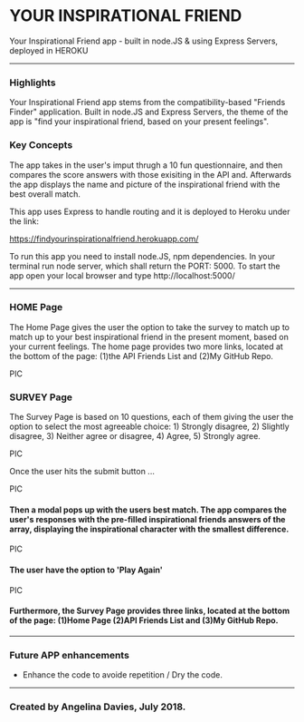 # YOUR INSPIRATIONAL FRIEND

Your Inspirational Friend app - built in node.JS & using Express Servers, deployed in HEROKU

---
### Highlights
Your Inspirational Friend app stems from the compatibility-based "Friends Finder" application. Built in node.JS and Express Servers, the theme of the app is "find your inspirational friend, based on your present feelings". 

### Key Concepts
The app takes in the user's imput thrugh a 10 fun questionnaire, and then compares the score answers with those exisiting in the API and. Afterwards the app displays the name and picture of the inspirational friend with the best overall match. 

This app uses Express to handle routing and it is deployed to Heroku under the link:


https://findyourinspirationalfriend.herokuapp.com/

To run this app you need to install node.JS, npm dependencies. In your terminal run node server, which shall return the PORT: 5000. To start the app open your local browser and type http://localhost:5000/

---

### HOME Page
The Home Page gives the user the option to take the survey to match up to match up to your best inspirational friend in the present moment, based on your current feelings. The home page provides two more links, located at the bottom of the page: (1)the API Friends List and (2)My GitHub Repo.

PIC

### SURVEY Page

The Survey Page is based on 10 questions, each of them giving the user the option to select the most agreeable choice: 1) Strongly disagree, 2) Slightly disagree, 3) Neither agree or disagree, 4) Agree, 5) Strongly agree.

PIC

Once the user hits the submit button ...

PIC

#### Then a modal pops up with the users best match. The app compares the user's responses with the pre-filled inspirational friends answers of the array, displaying the inspirational character with the smallest difference.

PIC

#### The user have the option to 'Play Again'

PIC

#### Furthermore, the Survey Page provides three links, located at the bottom of the page: (1)Home Page (2)API Friends List and (3)My GitHub Repo.

---

### Future APP enhancements
 * Enhance the code to avoide repetition / Dry the code.

---

### Created by Angelina Davies, July 2018.
